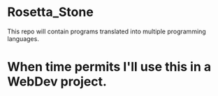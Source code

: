# Rosetta_Stone
This repo will contain programs translated into multiple programming languages.

# When time permits I'll use this in a WebDev project. 
